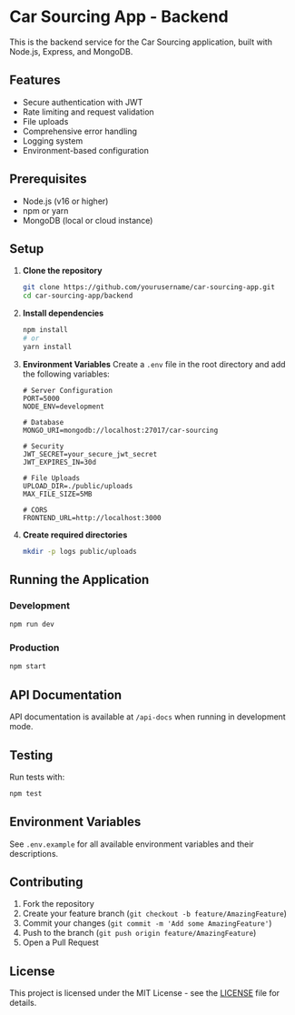 # Car Sourcing App - Backend

This is the backend service for the Car Sourcing application, built with Node.js, Express, and MongoDB.

## Features

- Secure authentication with JWT
- Rate limiting and request validation
- File uploads
- Comprehensive error handling
- Logging system
- Environment-based configuration

## Prerequisites

- Node.js (v16 or higher)
- npm or yarn
- MongoDB (local or cloud instance)

## Setup

1. **Clone the repository**
   ```bash
   git clone https://github.com/yourusername/car-sourcing-app.git
   cd car-sourcing-app/backend
   ```

2. **Install dependencies**
   ```bash
   npm install
   # or
   yarn install
   ```

3. **Environment Variables**
   Create a `.env` file in the root directory and add the following variables:
   ```env
   # Server Configuration
   PORT=5000
   NODE_ENV=development
   
   # Database
   MONGO_URI=mongodb://localhost:27017/car-sourcing
   
   # Security
   JWT_SECRET=your_secure_jwt_secret
   JWT_EXPIRES_IN=30d
   
   # File Uploads
   UPLOAD_DIR=./public/uploads
   MAX_FILE_SIZE=5MB
   
   # CORS
   FRONTEND_URL=http://localhost:3000
   ```

4. **Create required directories**
   ```bash
   mkdir -p logs public/uploads
   ```

## Running the Application

### Development
```bash
npm run dev
```

### Production
```bash
npm start
```

## API Documentation

API documentation is available at `/api-docs` when running in development mode.

## Testing

Run tests with:
```bash
npm test
```

## Environment Variables

See `.env.example` for all available environment variables and their descriptions.

## Contributing

1. Fork the repository
2. Create your feature branch (`git checkout -b feature/AmazingFeature`)
3. Commit your changes (`git commit -m 'Add some AmazingFeature'`)
4. Push to the branch (`git push origin feature/AmazingFeature`)
5. Open a Pull Request

## License

This project is licensed under the MIT License - see the [LICENSE](LICENSE) file for details.
